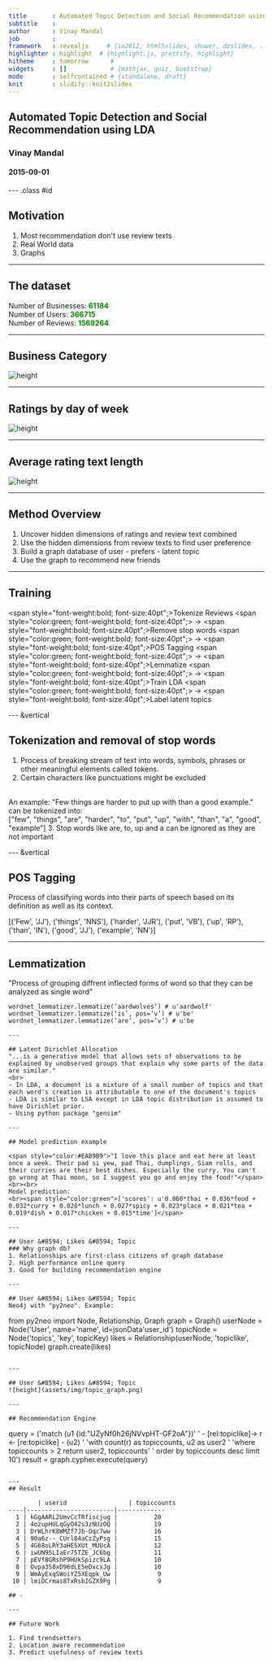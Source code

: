 ```yaml
---
title       : Automated Topic Detection and Social Recommendation using Latent Dirichlet Allocation
subtitle    : 
author      : Vinay Mandal
job         : 
framework   : revealjs     # {io2012, html5slides, shower, dzslides, ...}
highlighter : highlight  # {highlight.js, prettify, highlight}
hitheme     : tomorrow      # 
widgets     : []            # {mathjax, quiz, bootstrap}
mode        : selfcontained # {standalone, draft}
knit        : slidify::knit2slides
---
```


## Automated Topic Detection and Social Recommendation using LDA
### Vinay Mandal
#### 2015-09-01



--- .class #id 

## Motivation
1. Most recommendation don't use review texts
2. Real World data
3. Graphs

---

## The dataset

Number of Businesses: <span style="color:green; font-weight:bold">61184</span>
<br>
Number of Users: <span style="color:green; font-weight:bold">366715</span>
<br>
Number of Reviews: <span style="color:green; font-weight:bold">1569264</span>

---

## Business Category
![height](assets/img/businessCategory.png)

---

## Ratings by day of week

![height](assets/img/ratingCountByDay.png)

---

## Average rating text length

![height](assets/img/avgRatingLength.png)

---

## Method Overview
1. Uncover hidden dimensions of ratings and review text combined
2. Use the hidden dimensions from review texts to find user preference
3. Build a graph database of user - prefers - latent topic
4. Use the graph to recommend new friends

---

## Training
<span style="font-weight:bold; font-size:40pt";>Tokenize Reviews<span>
<span style="color:green; font-weight:bold; font-size:40pt";> &#8594;</span>
<span style="font-weight:bold; font-size:40pt";>Remove stop words<span>
<span style="color:green; font-weight:bold; font-size:40pt";> &#8594;</span>
<span style="font-weight:bold; font-size:40pt";>POS Tagging</span>
<span style="color:green; font-weight:bold; font-size:40pt";> &#8594;</span>
<span style="font-weight:bold; font-size:40pt";>Lemmatize<span>
<span style="color:green; font-weight:bold; font-size:40pt";> &#8594;</span>
<span style="font-weight:bold; font-size:40pt";>Train LDA</span>
<span style="color:green; font-weight:bold; font-size:40pt";> &#8594;</span>
<span style="font-weight:bold; font-size:40pt";>Label latent topics</span>

--- &vertical

## Tokenization and removal of stop words

1. Process of breaking stream of text into words, symbols, phrases or other meaningful elements called tokens.
2. Certain characters like punctuations might be excluded
<br>
An example: "Few things are harder to put up with than a good example."
<br>
can be tokenized into:
<br> ["few", "things", "are", "harder", "to", "put", "up", "with", "than", "a", "good", "example"]
3. Stop words like are, to, up and a can be ignored as they are not important

--- &vertical

## POS Tagging

Process of classifying words into their parts of speech based on its definition as well as its context.

[('Few', 'JJ'), ('things', 'NNS'), ('harder', 'JJR'), ('put', 'VB'), ('up', 'RP'), ('than', 'IN'), ('good', 'JJ'), ('example', 'NN')]

--- 

## Lemmatization
"Process of grouping diffrent inflected forms of word so that they can be analyzed as single word"

```
wordnet_lemmatizer.lemmatize(‘aardwolves’) # u'aardwolf'
wordnet_lemmatizer.lemmatize(‘is’, pos=’v’) # u'be'
wordnet_lemmatizer.lemmatize(‘are’, pos=’v’) # u'be

---

## Latent Dirichlet Allocation
"...is a generative model that allows sets of observations to be explained by unobserved groups that explain why some parts of the data are similar." 
<br>
- In LDA, a document is a mixture of a small number of topics and that each word's creation is attributable to one of the document's topics 
- LDA is similar to LSA except in LDA topic distribution is assumed to have Dirichlet prior.
- Using python package "gensim"

---

## Model prediction example

<span style="color:#EAB9B9">"I love this place and eat here at least once a week. Their pad si yew, pad Thai, dumplings, Siam rolls, and their curries are their best dishes. Especially the curry. You can't go wrong at Thai moon, so I suggest you go and enjoy the food!"</span>
<br><br>
Model prediction: 
<br><span style="color:green">['scores': u'0.060*thai + 0.036*food + 0.032*curry + 0.028*lunch + 0.027*spicy + 0.023*place + 0.021*tea + 0.019*dish + 0.017*chicken + 0.015*time']</span>

---

## User &#8594; Likes &#8594; Topic
### Why graph db?
1. Relationships are first-class citizens of graph database
2. High performance online query
3. Good for building recommendation engine

---

## User &#8594; Likes &#8594; Topic
Neo4j with "py2neo". Example:
```
from py2neo import Node, Relationship, Graph
graph = Graph()
userNode = Node('User', name='name', id=jsonData'user_id')
topicNode = Node('topics', 'key', topicKey)
likes = Relationship(userNode, 'topiclike', topicNode)
graph.create(likes)
```

---

## User &#8594; Likes &#8594; Topic
![height](assets/img/topic_graph.png)

---

## Recommendation Engine
```
query = ('match (u1 {id:"UZyNf0h26jNVvpHT-GF2oA"})'
         ' - [rel:topiclike]-> r <- [re:topiclike] - (u2) '
         'with count(r) as topiccounts, u2 as user2 '
         'where topiccounts > 2 return user2, topiccounts'
         ' order by topiccounts desc limit 10')
result = graph.cypher.execute(query)
```

---
## Result

        | userid                 | topiccounts
----|------------------------|-------------
  1 | kGgAARL2UmvCcTRfiscjug |          20
  2 | 4ozupHULqGyO42s3zNUzOQ |          19
  3 | DrWLhrK8WMZf7Jb-Oqc7ww |          16
  4 | 90a6z--_CUrl84aCzZyPsg |          15
  5 | 4G68oLRY3aHE5XUt_MUUcA |          12
  6 | iwUN95LIaEr75TZE_JC6bg |          11
  7 | pEVf8GRshP9HUkSpizc9LA |          10
  8 | Ovpa3S8xD96dLE5eDxcxJg |          10
  9 | WmAyExqSWoiYZ5XEqpk_Uw |           9
 10 | lmiDCrmas8TxRsbIGZX9Pg |           9
 
## -

---

## Future Work

1. Find trendsetters
2. Location aware recommendation
3. Predict usefulness of review texts

